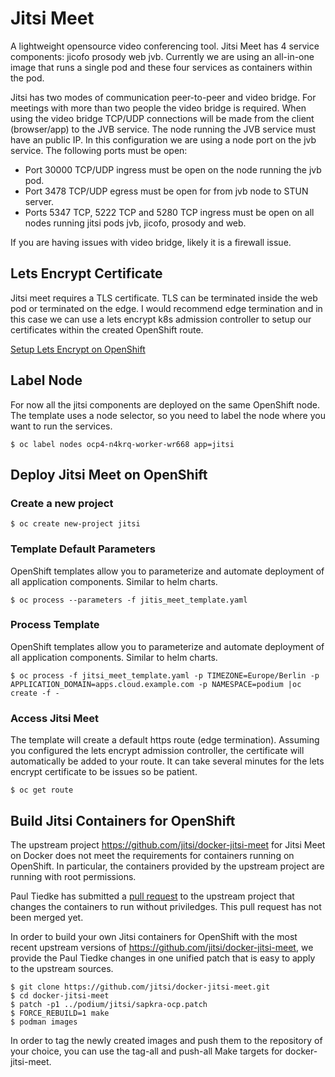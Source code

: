 # Jitsi Meet
A lightweight opensource video conferencing tool. Jitsi Meet has 4 service components: jicofo prosody web jvb. Currently we are using an all-in-one image that runs a single pod and these four services as containers within the pod. 

Jitsi has two modes of communication peer-to-peer and video bridge. For meetings with more than two people the video bridge is required. When using the video bridge TCP/UDP connections will be made from the client (browser/app) to the JVB service. The node running the JVB service must have an public IP. In this configuration we are using a node port on the jvb service. The following ports must be open:
* Port 30000 TCP/UDP ingress must be open on the node running the jvb pod.
* Port 3478 TCP/UDP egress must be open for from jvb node to STUN server.
* Ports 5347 TCP, 5222 TCP and 5280 TCP ingress must be open on all nodes running jitsi pods jvb, jicofo, prosody and web.

If you are having issues with video bridge, likely it is a firewall issue.

## Lets Encrypt Certificate
Jitsi meet requires a TLS certificate. TLS can be terminated inside the web pod or terminated on the edge. I would recommend edge termination and in this case we can use a lets encrypt k8s admission controller to setup our certificates within the created OpenShift route.

[Setup Lets Encrypt on OpenShift](https://keithtenzer.com/2020/04/03/openshift-application-certificate-management-with-lets-encrypt/)

## Label Node
For now all the jitsi components are deployed on the same OpenShift node. The template uses a node selector, so you need to label the node where you want to run the services.

```$ oc label nodes ocp4-n4krq-worker-wr668 app=jitsi```

## Deploy Jitsi Meet on OpenShift
### Create a new project

```$ oc create new-project jitsi```

### Template Default Parameters
OpenShift templates allow you to parameterize and automate deployment of all application components. Similar to helm charts.

```$ oc process --parameters -f jitis_meet_template.yaml```

### Process Template
OpenShift templates allow you to parameterize and automate deployment of all application components. Similar to helm charts.

```$ oc process -f jitsi_meet_template.yaml -p TIMEZONE=Europe/Berlin -p APPLICATION_DOMAIN=apps.cloud.example.com -p NAMESPACE=podium |oc create -f -```

### Access Jitsi Meet
The template will create a default https route (edge termination). Assuming you configured the lets encrypt admission controller, the certificate will automatically be added to your route. It can take several minutes for the lets encrypt certificate to be issues so be patient.

```$ oc get route```

## Build Jitsi Containers for OpenShift

The upstream project https://github.com/jitsi/docker-jitsi-meet for Jitsi Meet on Docker does not meet the requirements for containers running on OpenShift. In particular, the containers provided by the upstream project are running with root permissions.

Paul Tiedke has submitted a [pull request](https://github.com/jitsi/docker-jitsi-meet/pull/192) to the upstream project that changes the containers to run without priviledges. This pull request has not been merged yet.

In order to build your own Jitsi containers for OpenShift with the most recent upstream versions of https://github.com/jitsi/docker-jitsi-meet, we provide the Paul Tiedke changes in one unified patch that is easy to apply to the upstream sources.

```
$ git clone https://github.com/jitsi/docker-jitsi-meet.git
$ cd docker-jitsi-meet
$ patch -p1 ../podium/jitsi/sapkra-ocp.patch
$ FORCE_REBUILD=1 make
$ podman images
```

In order to tag the newly created images and push them to the repository of your choice, you can use the tag-all and push-all Make targets for docker-jitsi-meet.

